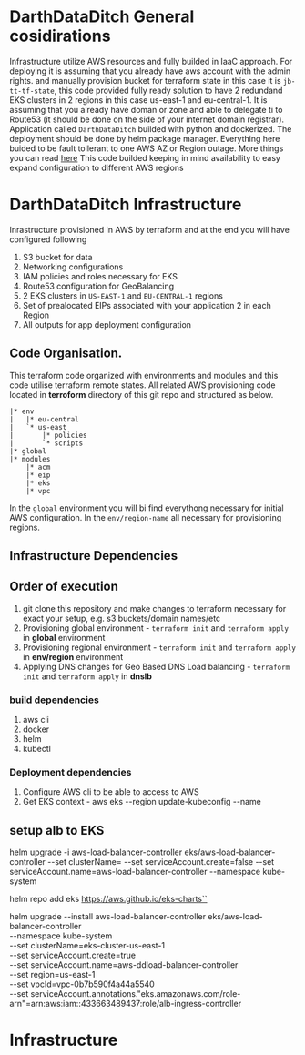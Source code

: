 # DarthDataDitch General cosidirations
Infrastructure utilize AWS resources and fully builded in IaaC approach. For deploying it is assuming that you already have aws account with the admin rights. and manually provision bucket for terraform state in this case it is `jb-tt-tf-state`, this code provided fully ready solution to have 2 redundand EKS clusters in 2 regions in this case us-east-1 and eu-central-1. It is assuming that you already have doman or zone and able to delegate ti to Route53 (it should be done on the side of your internet domain registrar). Application called `DarthDataDitch` builded with python and dockerized. The deployment should be done by helm package manager. Everything here buided to be fault tollerant to one AWS AZ or Region outage. More things you can read [here](https://docs.google.com/document/d/1_5W-mnQ0Ws0bq8gDrwcKPqiczHOUIyRVEaWobPW_bQk/edit) This code builded keeping in mind availability to easy expand configuration to different AWS regions
# DarthDataDitch Infrastructure
Inrastructure provisioned in AWS by terraform and at the end you will have configured following
1. S3 bucket for data
1. Networking configurations
1. IAM policies and roles necessary for EKS
1. Route53 configuration for GeoBalancing
1. 2 EKS clusters in ```US-EAST-1``` and ```EU-CENTRAL-1``` regions
1. Set of prealocated EIPs associated with your application 2 in each Region
1. All outputs for app deployment configuration
## Code Organisation.
This terraform code organized with environments and modules and this code utilise terraform remote states. All related AWS provisioning code located in **terroform** directory of this git repo and structured as below.
```
|* env
|   |* eu-central
|   `* us-east
|       |* policies
|       `* scripts
|* global
|* modules
    |* acm
    |* eip
    |* eks
    |* vpc
```
In the ```global``` environment you will bi find everythong necessary for initial AWS configuration. In the ```env/region-name``` all necessary for provisioning regions.
## Infrastructure Dependencies
## Order of execution
1. git clone this repository and make changes to terraform necessary for exact your setup, e.g. s3 buckets/domain names/etc
1. Provisioning global environment - `terraform init` and `terraform apply` in **global** environment
1. Provisioning regional environment - `terraform init` and `terraform apply` in **env/region** environment
1. Applying DNS changes for Geo Based DNS Load balancing - `terraform init` and `terraform apply` in **dnslb**




### build dependencies
1. aws cli
1. docker
1. helm
1. kubectl
### Deployment dependencies
1. Configure AWS cli to be able to access to AWS
1. Get EKS context - aws eks --region <region-code> update-kubeconfig --name <cluster-name>

## setup alb to EKS
helm upgrade -i aws-load-balancer-controller eks/aws-load-balancer-controller --set clusterName=<eks-cluster-name> --set serviceAccount.create=false --set serviceAccount.name=aws-load-balancer-controller --namespace kube-system


helm repo add eks https://aws.github.io/eks-charts``

helm upgrade --install aws-load-balancer-controller eks/aws-load-balancer-controller \
    --namespace kube-system \
    --set clusterName=eks-cluster-us-east-1 \
    --set serviceAccount.create=true \
    --set serviceAccount.name=aws-ddload-balancer-controller \
    --set region=us-east-1 \
    --set vpcId=vpc-0b7b590f4a44a5540 \
    --set serviceAccount.annotations."eks\.amazonaws\.com/role-arn"=arn:aws:iam::433663489437:role/alb-ingress-controller


# Infrastructure
